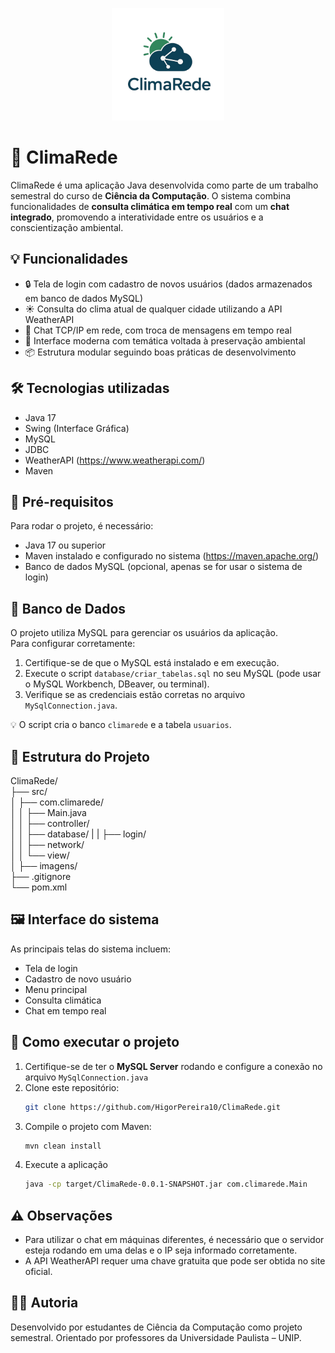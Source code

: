 <p align="center">
  <img src="ClimaRede/src/Imagens/logo.png" alt="Logo ClimaRede" width="180"/>
</p>

# 🌱 ClimaRede

ClimaRede é uma aplicação Java desenvolvida como parte de um trabalho semestral do curso de **Ciência da Computação**. O sistema combina funcionalidades de **consulta climática em tempo real** com um **chat integrado**, promovendo a interatividade entre os usuários e a conscientização ambiental.

## 💡 Funcionalidades

- 🔒 Tela de login com cadastro de novos usuários (dados armazenados em banco de dados MySQL)
- ☀️ Consulta do clima atual de qualquer cidade utilizando a API WeatherAPI
- 💬 Chat TCP/IP em rede, com troca de mensagens em tempo real
- 🌿 Interface moderna com temática voltada à preservação ambiental
- 📦 Estrutura modular seguindo boas práticas de desenvolvimento

## 🛠️ Tecnologias utilizadas

- Java 17
- Swing (Interface Gráfica)
- MySQL
- JDBC
- WeatherAPI (https://www.weatherapi.com/)
- Maven

## 🧰 Pré-requisitos

Para rodar o projeto, é necessário:

- Java 17 ou superior
- Maven instalado e configurado no sistema (https://maven.apache.org/)
- Banco de dados MySQL (opcional, apenas se for usar o sistema de login)

## 🧩 Banco de Dados

O projeto utiliza MySQL para gerenciar os usuários da aplicação.  
Para configurar corretamente:

1. Certifique-se de que o MySQL está instalado e em execução.
2. Execute o script `database/criar_tabelas.sql` no seu MySQL (pode usar o MySQL Workbench, DBeaver, ou terminal).
3. Verifique se as credenciais estão corretas no arquivo `MySqlConnection.java`.

💡 O script cria o banco `climarede` e a tabela `usuarios`.



## 🧩 Estrutura do Projeto

ClimaRede/  
  ├── src/  
  │ ├── com.climarede/   
  │   │ ├── Main.java  
  │   │ ├── controller/  
  │   │ ├── database/
  |   | ├── login/  
  │   │ ├── network/  
  │   │ └── view/  
  │ ├── imagens/  
  ├── .gitignore  
  └── pom.xml  


## 🖼️ Interface do sistema

As principais telas do sistema incluem:

- Tela de login
- Cadastro de novo usuário
- Menu principal
- Consulta climática
- Chat em tempo real

## 🚀 Como executar o projeto

1. Certifique-se de ter o **MySQL Server** rodando e configure a conexão no arquivo `MySqlConnection.java`
2. Clone este repositório:
   ```bash
   git clone https://github.com/HigorPereira10/ClimaRede.git
3. Compile o projeto com Maven:
   ```bash
   mvn clean install

4. Execute a aplicação
   ```bash
   java -cp target/ClimaRede-0.0.1-SNAPSHOT.jar com.climarede.Main

## ⚠️ Observações

- Para utilizar o chat em máquinas diferentes, é necessário que o servidor esteja rodando em uma delas e o IP seja informado corretamente.
- A API WeatherAPI requer uma chave gratuita que pode ser obtida no site oficial.

## 👨‍💻 Autoria

Desenvolvido por estudantes de Ciência da Computação como projeto semestral.
Orientado por professores da Universidade Paulista – UNIP.

